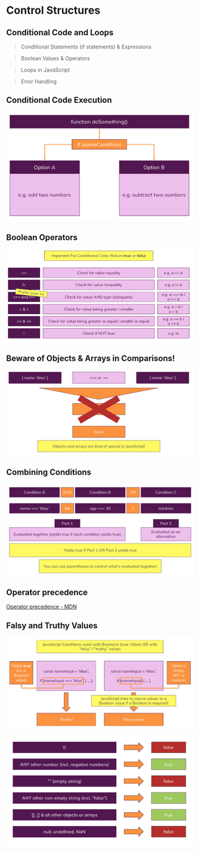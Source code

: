 # Control Structures

## Conditional Code and Loops

> Conditional Statements (if statements) & Expressions

> Boolean Values & Operators

> Loops in JavaScript

> Error Handling

## Conditional Code Execution

![conditional-code-execution-diagram.png](./assets/conditional-code/conditional-code-execution-diagram.png)

## Boolean Operators

![boolean-operators-diagram.png](./assets/conditional-code/boolean-operators-diagram.png)

## Beware of Objects & Arrays in Comparisons!
![object-arrays-comparison-diagram.png](assets/conditional-code/object-arrays-comparison-diagram.png)

## Combining Conditions

![combining-conditions-diagram.png](assets/conditional-code/combining-conditions-diagram.png)

## Operator precedence

[Operator precedence - MDN](https://developer.mozilla.org/en-US/docs/Web/JavaScript/Reference/Operators/Operator_precedence)

## Falsy and Truthy Values

![falsy-and-truthy-values-diagram.png](assets/conditional-code/falsy-and-truthy-values-diagram.png)

![falsy-and-truthy-values-example-diagram.png](assets/conditional-code/falsy-and-truthy-values-example-diagram.png)